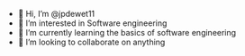 - 👋 Hi, I’m @jpdewet11
- 👀 I’m interested in Software engineering
- 🌱 I’m currently learning the basics of software engineering
- 💞️ I’m looking to collaborate on anything

<!---
jpdewet11/jpdewet11 is a ✨ special ✨ repository because its `README.md` (this file) appears on your GitHub profile.
You can click the Preview link to take a look at your changes.
--->
